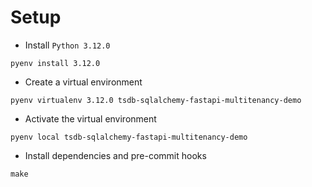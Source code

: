 # Setup
- Install `Python 3.12.0`
```shell
pyenv install 3.12.0
```
- Create a virtual environment
```shell
pyenv virtualenv 3.12.0 tsdb-sqlalchemy-fastapi-multitenancy-demo
```
- Activate the virtual environment
```shell
pyenv local tsdb-sqlalchemy-fastapi-multitenancy-demo
```
- Install dependencies and pre-commit hooks
```shell
make
```
